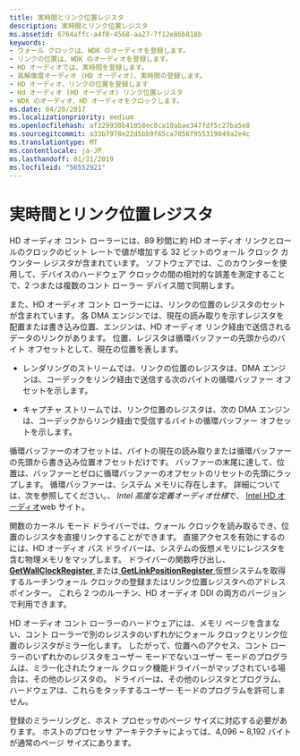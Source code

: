 ```yaml
---
title: 実時間とリンク位置レジスタ
description: 実時間とリンク位置レジスタ
ms.assetid: 6764affc-a4f0-4568-aa27-7f12e86b818b
keywords:
- ウォール クロックは、WDK のオーディオを登録します。
- リンクの位置は、WDK のオーディオを登録します。
- HD オーディオでは、実時間を登録します。
- 高解像度オーディオ (HD オーディオ)、実時間の登録します。
- HD オーディオ、リンクの位置を登録します
- Hd オーディオ (HD オーディオ) リンク位置レジスタ
- WDK のオーディオ、HD オーディオをクロックします。
ms.date: 04/20/2017
ms.localizationpriority: medium
ms.openlocfilehash: af329930b41058ec8ca10abae347fdf5c27ba5e8
ms.sourcegitcommit: a33b7978e22d5bb9f65ca7056f955319049a2e4c
ms.translationtype: MT
ms.contentlocale: ja-JP
ms.lasthandoff: 01/31/2019
ms.locfileid: "56552921"
---
```

# <a name="wall-clock-and-link-position-registers"></a>実時間とリンク位置レジスタ


HD オーディオ コント ローラーには、89 秒間に約 HD オーディオ リンクとロールのクロックのビット レートで値が増加する 32 ビットのウォール クロック カウンター レジスタが含まれています。 ソフトウェアでは、このカウンターを使用して、デバイスのハードウェア クロックの間の相対的な誤差を測定することで、2 つまたは複数のコント ローラー デバイス間で同期します。

また、HD オーディオ コント ローラーには、リンクの位置のレジスタのセットが含まれています。 各 DMA エンジンでは、現在の読み取りを示すレジスタを配置または書き込み位置、エンジンは、HD オーディオ リンク経由で送信されるデータのリンクがあります。 位置、レジスタは循環バッファーの先頭からのバイト オフセットとして、現在の位置を表します。

-   レンダリングのストリームでは、リンクの位置のレジスタは、DMA エンジンは、コーデックをリンク経由で送信する次のバイトの循環バッファー オフセットを示します。

-   キャプチャ ストリームでは、リンク位置のレジスタは、次の DMA エンジンは、コーデックからリンク経由で受信するバイトの循環バッファー オフセットを示します。

循環バッファーのオフセットは、バイトの現在の読み取りまたは循環バッファーの先頭から書き込み位置オフセットだけです。 バッファーの末尾に達して、位置は、バッファーとゼロに循環バッファーのオフセットのリセットの先頭にラップします。 循環バッファーは、システム メモリに存在します。 詳細については、次を参照してください。、 *Intel 高度な定義オーディオ仕様*で、 [Intel HD オーディオ](https://go.microsoft.com/fwlink/p/?linkid=42508)web サイト。

関数のカーネル モード ドライバーでは、ウォール クロックを読み取るでき、位置のレジスタを直接リンクすることができます。 直接アクセスを有効にするのには、HD オーディオ バス ドライバーは、システムの仮想メモリにレジスタを含む物理メモリをマップします。 ドライバーの関数呼び出し、 [ **GetWallClockRegister** ](https://msdn.microsoft.com/library/windows/hardware/ff536401)または[ **GetLinkPositionRegister** ](https://msdn.microsoft.com/library/windows/hardware/ff536398)仮想システムを取得するルーチンウォール クロックの登録またはリンク位置レジスタへのアドレス ポインター。 これら 2 つのルーチン、HD オーディオ DDI の両方のバージョンで利用できます。

HD オーディオ コント ローラーのハードウェアには、メモリ ページを含まない、コント ローラーで別のレジスタのいずれかにウォール クロックとリンク位置のレジスタがミラー化します。 したがって、位置へのアクセス、コント ローラーのいずれかのレジスタをユーザー モードでないユーザー モードのプログラムは、ミラー化されたウォール クロック機能ドライバーがマップされている場合は、その他のレジスタの。 ドライバーは、その他のレジスタとプログラム、ハードウェアは、これらをタッチするユーザー モードのプログラムを許可しません。

登録のミラーリングと、ホスト プロセッサのページ サイズに対応する必要があります。 ホストのプロセッサ アーキテクチャによっては、4,096 ~ 8,192 バイトが通常のページ サイズにあります。

 

 




